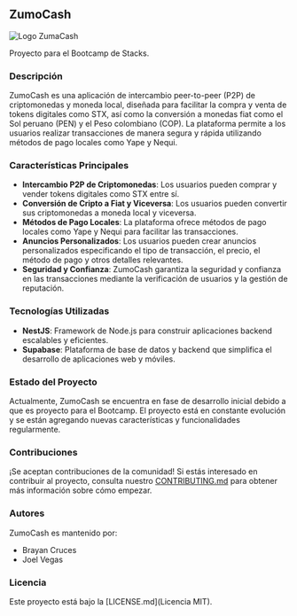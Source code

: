 ## ZumoCash

![Logo ZumaCash](https://i.imgur.com/wfpgoCG.png)

Proyecto para el Bootcamp de Stacks.

### Descripción
ZumoCash es una aplicación de intercambio peer-to-peer (P2P) de criptomonedas y moneda local, diseñada para facilitar la compra y venta de tokens digitales como STX, así como la conversión a monedas fiat como el Sol peruano (PEN) y el Peso colombiano (COP). La plataforma permite a los usuarios realizar transacciones de manera segura y rápida utilizando métodos de pago locales como Yape y Nequi.

### Características Principales
- **Intercambio P2P de Criptomonedas**: Los usuarios pueden comprar y vender tokens digitales como STX entre sí.
- **Conversión de Cripto a Fiat y Viceversa**: Los usuarios pueden convertir sus criptomonedas a moneda local y viceversa.
- **Métodos de Pago Locales**: La plataforma ofrece métodos de pago locales como Yape y Nequi para facilitar las transacciones.
- **Anuncios Personalizados**: Los usuarios pueden crear anuncios personalizados especificando el tipo de transacción, el precio, el método de pago y otros detalles relevantes.
- **Seguridad y Confianza**: ZumoCash garantiza la seguridad y confianza en las transacciones mediante la verificación de usuarios y la gestión de reputación.

### Tecnologías Utilizadas
- **NestJS**: Framework de Node.js para construir aplicaciones backend escalables y eficientes.
- **Supabase**: Plataforma de base de datos y backend que simplifica el desarrollo de aplicaciones web y móviles.

### Estado del Proyecto
Actualmente, ZumoCash se encuentra en fase de desarrollo inicial debido a que es proyecto para el Bootcamp. El proyecto está en constante evolución y se están agregando nuevas características y funcionalidades regularmente.

### Contribuciones
¡Se aceptan contribuciones de la comunidad! Si estás interesado en contribuir al proyecto, consulta nuestro [CONTRIBUTING.md](link-to-contributing.md) para obtener más información sobre cómo empezar.

### Autores
ZumoCash es mantenido por: 

- Brayan Cruces
- Joel Vegas

### Licencia
Este proyecto está bajo la [LICENSE.md](Licencia MIT).
